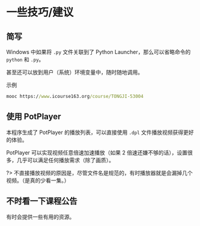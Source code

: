 # 一些技巧/建议

## 简写

Windows 中如果将 `.py` 文件关联到了 Python Launcher，那么可以省略命令的 `python` 和 `.py`。

甚至还可以放到用户（系统）环境变量中，随时随地调用。

示例

```cmd
mooc https://www.icourse163.org/course/TONGJI-53004
```

## 使用 PotPlayer

本程序生成了 PotPlayer 的播放列表，可以直接使用 `.dpl` 文件播放视频获得更好的体验。

PotPlayer 可以实现视频任意倍速加速播放（如果 2 倍速还嫌不够的话），设置很多，几乎可以满足任何播放需求（除了画质）。

?> 不直接播放视频的原因是，尽管文件名是规范的，有时播放器就是会漏掉几个视频。（是真的少看一集。）

## 不时看一下课程公告

有时会提供一些有用的资源。

